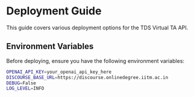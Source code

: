 # Deployment Guide

This guide covers various deployment options for the TDS Virtual TA API.

## Environment Variables

Before deploying, ensure you have the following environment variables:

```bash
OPENAI_API_KEY=your_openai_api_key_here
DISCOURSE_BASE_URL=https://discourse.onlinedegree.iitm.ac.in
DEBUG=False
LOG_LEVEL=INFO
